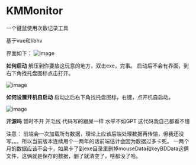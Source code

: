 # KMMonitor
一个键鼠使用次数记录工具

基于vue和libhv

界面如下：
![image](https://github.com/antonTwelve/KMMonitor/assets/88929910/f4ffa6cc-dddc-4249-ac8a-a8377d9adefd)


**如何启动**
解压到你要放这玩意的地方，双击exe，完事。
启动后不会有界面，到右下角找托盘图标点击打开。

![image](https://github.com/antonTwelve/KMMonitor/assets/88929910/6ced1f10-4c38-4d54-937b-843be1e1fb39)

**如何设置开机自启动**
启动之后右下角找托盘图标，右键，点开机自启动。

![image](https://github.com/antonTwelve/KMMonitor/assets/88929910/ccc1c88e-304a-49d9-9673-84d99a0def74)

**开源吗**
暂时不开
开毛线
代码写的跟屎一样
水平不如GPT
这代码我自己都看不懂


注意：
前端会一次加载所有数据，理论上应该后端处理数据再传输，但我还没写。。。所以当前版本连续用个一两年的话前端估计会因为数据过多卡死。
一两个月的数据应该不会卡，如果卡了到exe目录里删掉mouseData和keyBDData这俩文件，这俩就是保存的数据，删了就清空了，啥都没了哈。
